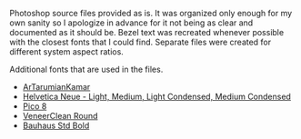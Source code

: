 Photoshop source files provided as is. It was organized only enough for my own sanity so I apologize in advance for it not being as clear and documented as it should be. Bezel text was recreated whenever possible with the closest fonts that I could find. Separate files were created for different system aspect ratios.

Additional fonts that are used in the files.
- [ArTarumianKamar](https://www.whatfontis.com/FF_ArTarumianKamar.font)
- [Helvetica Neue - Light, Medium, Light Condensed, Medium Condensed](https://www.myfonts.com/collections/neue-helvetica-font-linotype)
- [Pico 8](https://www.lexaloffle.com/bbs/?tid=3760)
- [VeneerClean Round](https://yellowdesignstudio.com/collections/veneer-clean)
- [Bauhaus Std Bold](https://www.myfonts.com/products/std-bold-177552-bauhaus-368331)
